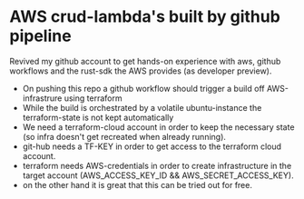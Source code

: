 # AWS crud-lambda's built by github pipeline

Revived my github account to get hands-on experience with aws, github workflows and the rust-sdk the AWS provides (as developer preview).
- On pushing this repo a github workflow should trigger a build off AWS-infrastrure using terraform
- While the build is orchestrated by a volatile ubuntu-instance the terraform-state is not kept automatically
- We need a terraform-cloud account in order to keep the necessary state (so infra doesn't get recreated when already running).
- git-hub needs a TF-KEY in order to get access to the terraform cloud account.
- terraform needs AWS-credentials in order to create infrastructure in the target account (AWS_ACCESS_KEY_ID && AWS_SECRET_ACCESS_KEY).
- on the other hand it is great that this can be tried out for free.

